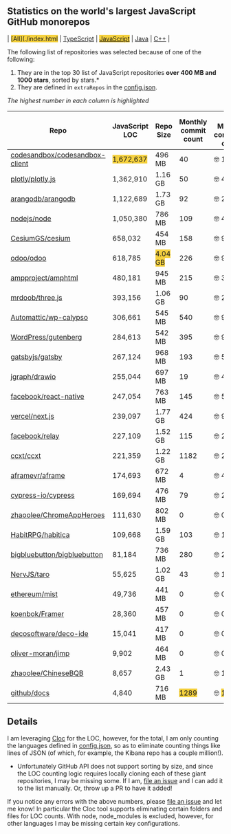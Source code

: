 
## Statistics on the world's largest JavaScript GitHub monorepos

| <span style="background-color: #F4D03F">[All](./index.html</span> | [TypeScript](./TypeScript.md) | <span style="background-color: #F4D03F">[JavaScript](./JavaScript.md)</span> | [Java](./Java.md) | [C++](./C++.md) | 

The following list of repositories was selected because of one of the following:
1. They are in the top 30 list of JavaScript repositories **over 400 MB and 1000 stars**, sorted by stars.*
2. They are defined in `extraRepos` in the [config.json](https://github.com/stacey-gammon/repo-stats/blob/main/config.json).

_The highest number in each column is highlighted_

| Repo | JavaScript LOC | Repo Size | Monthly commit count | 🤓 Monthly committer count | ★ Stars count | 👁 Watchers count |
| -----|----------------------|-----------|------------------|----------------|----------|----------------|
| [codesandbox/codesandbox-client](https://github.com/codesandbox/codesandbox-client) |  <span style="background-color: #F4D03F">1,672,637</span> | 496 MB | 40 | 🤓 11 | ★ 11043 | 👁 11043 |
| [plotly/plotly.js](https://github.com/plotly/plotly.js) |  1,362,910 | 1.16 GB | 50 | 🤓 4 | ★ 14155 | 👁 14155 |
| [arangodb/arangodb](https://github.com/arangodb/arangodb) |  1,122,689 | 1.73 GB | 92 | 🤓 21 | ★ 11788 | 👁 11788 |
| [nodejs/node](https://github.com/nodejs/node) |  1,050,380 | 786 MB | 109 | 🤓 43 | ★ 83098 | 👁 83098 |
| [CesiumGS/cesium](https://github.com/CesiumGS/cesium) |  658,032 | 454 MB | 158 | 🤓 9 | ★ 7987 | 👁 7987 |
| [odoo/odoo](https://github.com/odoo/odoo) |  618,785 | <span style="background-color: #F4D03F">4.04 GB</span> | 226 | 🤓 99 | ★ 23345 | 👁 23345 |
| [ampproject/amphtml](https://github.com/ampproject/amphtml) |  480,181 | 945 MB | 215 | 🤓 38 | ★ 14760 | 👁 14760 |
| [mrdoob/three.js](https://github.com/mrdoob/three.js) |  393,156 | 1.06 GB | 90 | 🤓 26 | ★ 75946 | 👁 75946 |
| [Automattic/wp-calypso](https://github.com/Automattic/wp-calypso) |  306,661 | 545 MB | 540 | 🤓 90 | ★ 11926 | 👁 11926 |
| [WordPress/gutenberg](https://github.com/WordPress/gutenberg) |  284,613 | 542 MB | 395 | 🤓 95 | ★ 7339 | 👁 7339 |
| [gatsbyjs/gatsby](https://github.com/gatsbyjs/gatsby) |  267,124 | 968 MB | 193 | 🤓 50 | ★ 51749 | 👁 51749 |
| [jgraph/drawio](https://github.com/jgraph/drawio) |  255,044 | 697 MB | 19 | 🤓 4 | ★ 26439 | 👁 26439 |
| [facebook/react-native](https://github.com/facebook/react-native) |  247,054 | 763 MB | 145 | 🤓 54 | ★ <span style="background-color: #F4D03F">99352</span> | 👁 <span style="background-color: #F4D03F">99352</span> |
| [vercel/next.js](https://github.com/vercel/next.js) |  239,097 | 1.77 GB | 424 | 🤓 92 | ★ 76744 | 👁 76744 |
| [facebook/relay](https://github.com/facebook/relay) |  227,109 | 1.52 GB | 115 | 🤓 22 | ★ 16095 | 👁 16095 |
| [ccxt/ccxt](https://github.com/ccxt/ccxt) |  221,359 | 1.22 GB | 1182 | 🤓 20 | ★ 22031 | 👁 22031 |
| [aframevr/aframe](https://github.com/aframevr/aframe) |  174,693 | 672 MB | 4 | 🤓 4 | ★ 13287 | 👁 13287 |
| [cypress-io/cypress](https://github.com/cypress-io/cypress) |  169,694 | 476 MB | 79 | 🤓 22 | ★ 34647 | 👁 34647 |
| [zhaoolee/ChromeAppHeroes](https://github.com/zhaoolee/ChromeAppHeroes) |  111,630 | 802 MB | 0 | 🤓 0 | ★ 18982 | 👁 18982 |
| [HabitRPG/habitica](https://github.com/HabitRPG/habitica) |  109,668 | 1.59 GB | 103 | 🤓 11 | ★ 8636 | 👁 8636 |
| [bigbluebutton/bigbluebutton](https://github.com/bigbluebutton/bigbluebutton) |  81,184 | 736 MB | 280 | 🤓 25 | ★ 7091 | 👁 7091 |
| [NervJS/taro](https://github.com/NervJS/taro) |  55,625 | 1.02 GB | 43 | 🤓 19 | ★ 30029 | 👁 30029 |
| [ethereum/mist](https://github.com/ethereum/mist) |  49,736 | 441 MB | 0 | 🤓 0 | ★ 7371 | 👁 7371 |
| [koenbok/Framer](https://github.com/koenbok/Framer) |  28,360 | 457 MB | 0 | 🤓 0 | ★ 5668 | 👁 5668 |
| [decosoftware/deco-ide](https://github.com/decosoftware/deco-ide) |  15,041 | 417 MB | 0 | 🤓 0 | ★ 5862 | 👁 5862 |
| [oliver-moran/jimp](https://github.com/oliver-moran/jimp) |  9,902 | 464 MB | 0 | 🤓 0 | ★ 11575 | 👁 11575 |
| [zhaoolee/ChineseBQB](https://github.com/zhaoolee/ChineseBQB) |  8,657 | 2.43 GB | 1 | 🤓 1 | ★ 9357 | 👁 9357 |
| [github/docs](https://github.com/github/docs) |  4,840 | 716 MB | <span style="background-color: #F4D03F">1289</span> | 🤓 <span style="background-color: #F4D03F">143</span> | ★ 7157 | 👁 7157 |

## Details

  I am leveraging [Cloc](https://github.com/AlDanial/cloc) for the LOC, however, for the total, I am only counting the languages defined in [config.json](https://github.com/stacey-gammon/repo-stats/blob/main/config.json), so as to eliminate counting things like lines of JSON (of which, for example, the Kibana repo has a couple million!).

  * Unfortunately GitHub API does not support sorting by size, and since the LOC counting logic requires locally cloning each of these giant repositories, I may be missing some. If I am, [file an issue](https://github.com/stacey-gammon/repo-stats/issues/new) and I can add it to the list manually. Or, throw up a PR to have it added!

  If you notice any errors with the above numbers, please [file an issue](https://github.com/stacey-gammon/repo-stats/issues/new) and let me know! In particular the Cloc tool supports eliminating certain folders and files for LOC counts. With node, node_modules is excluded, however, for other languages I may be missing certain key configurations.
